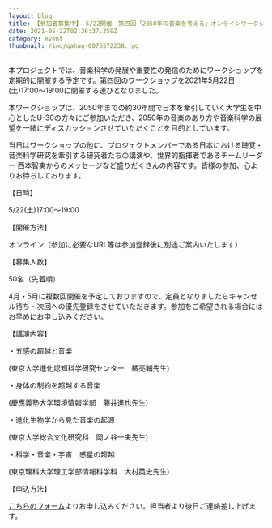 ```yaml
---
layout: blog
title: 【参加者募集中】 5/22開催　第四回「2050年の音楽を考える」オンラインワークショップ
date: 2021-05-22T02:36:37.359Z
category: event
thumbnail: /img/gahag-0076572238.jpg
---
```

本プロジェクトでは、音楽科学の発展や重要性の発信のためにワークショップを定期的に開催する予定です。第四回のワークショップを2021年5月22日(土)17:00〜19:00に開催する運びとなりました。

本ワークショップは、2050年までの約30年間で日本を牽引していく大学生を中心としたU-30の方々にご参加いただき、2050年の音楽のあり方や音楽科学の展望を一緒にディスカッションさせていただくことを目的としています。

当日はワークショップの他に、プロジェクトメンバーである日本における聴覚・音楽科学研究を牽引する研究者たちの講演や、世界的指揮者であるチームリーダー 西本智実からのメッセージなど盛りだくさんの内容です。皆様の参加、心よりお待ちしております。

【日時】

5/22(土)17:00〜19:00

【開催方法】

オンライン（参加に必要なURL等は参加登録後に別途ご案内いたします）

【募集人数】

50名（先着順）

4月・5月に複数回開催を予定しておりますので、定員となりましたらキャンセル待ち・次回への優先登録をさせていただきます。参加をご希望される場合にはお早めにお申し込みください。

【講演内容】

・五感の超越と音楽

(東京大学進化認知科学研究センター　橘亮輔先生)

・身体の制約を超越する音楽

(慶應義塾大学環境情報学部　藤井進也先生)

・進化生物学から見た音楽の起源

(東京大学総合文化研究科　岡ノ谷一夫先生)

・科学・音楽・宇宙　惑星の超越

(東京理科大学理工学部情報科学科　大村英史先生)

【申込方法】

[こちらのフォーム](https://forms.gle/64eQoG7BQF7gir579)よりお申し込みください。担当者より後日ご連絡差し上げます。